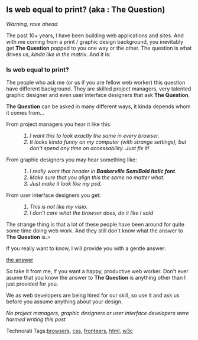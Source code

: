 <article><h2>Is web equal to print? (aka : The Question)</h2><p><em>Warning, rave ahead</em></p><p>The past 10+ years, I have been building web applications and sites. And with me coming from a print / graphic design background, you inevitably get <strong>The Question</strong> popped to you one way or the other. The question is what drives us, <em>kinda like in the matrix</em>. And it is:</p><h3>Is web equal to print?</h3><p>The people who ask me (or us if you are fellow web worker) this question have different background. They are skilled project managers, very talented graphic designer and even user interface designers that ask <strong>The Question</strong>.</p><p></p><p><strong>The Question</strong> can be asked in many different ways, it kinda depends whom it comes from...</p><dl>	<dt>From project managers you hear it like this:</dt>	<dd><em><ol>		<li>I want this to look exactly the same in every browser.</li>		<li>It looks kinda funny on my computer (with strange settings), but don't spend any time on accessability. Just fix it!</li>	</ol></em></dd>	<dt>From graphic designers you may hear something like:</dt>	<dd><em><ol>		<li>I really want that header in <strong>Baskerville SemiBold Italic font</strong>.</li>		<li>Make sure that you align this the same no matter what.</li>		<li>Just make it look like my psd.</li>	</ol></em></dd>	<dt>From user interface designers you get:</dt>	<dd><em><ol>		<li>This is not like my visio.</li>		<li>I don't care what the browser does, do it like I said</li>	</ol></em></dd></dl><p>The strange thing is that a lot of these people have been around for quite some time doing web work. And they still don't know what the answer to <strong>The Question</strong> is.></p><p>If you really want to know, I will provide you with a gentle answer:</p><p><a href="http://iswebequaltoprint.com/">the answer</a></p><p>So take it from me, if you want a happy, productive web worker. Don't ever asume that you know the answer to <strong>The Question</strong> is anything other than I just provided for you.</p><p>We as web developers are being hired for our skill, so use it and ask us before you assume anything about your design.</p><p><em>No project managers, graphic designers or user interface developers were harmed writing this post</em></p><!-- Technorati Tags Start --><p>Technorati Tags:<a href="http://technorati.com/tag/browsers" rel="tag">browsers</a>, <a href="http://technorati.com/tag/css" rel="tag">css</a>, <a href="http://technorati.com/tag/fronteers" rel="tag">fronteers</a>, <a href="http://technorati.com/tag/html" rel="tag">html</a>, <a href="http://technorati.com/tag/w3c" rel="tag">w3c</a></p><!-- Technorati Tags End --></article>